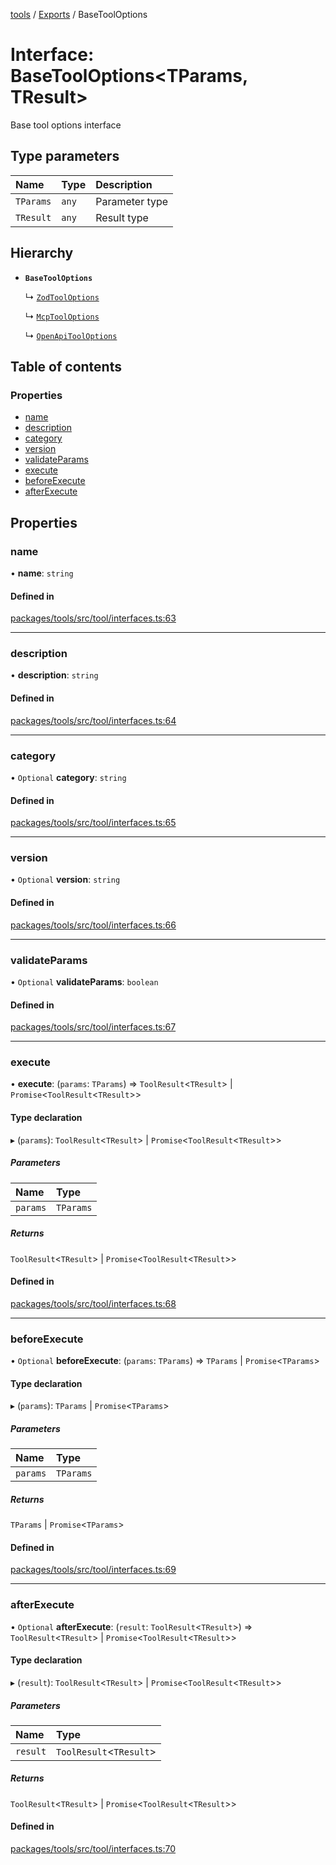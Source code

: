<!-- 
 ⚠️  AUTO-GENERATED FILE - DO NOT EDIT MANUALLY
 This file is automatically generated by scripts/docs-generator.js
 To make changes, edit the source TypeScript files or update the generator script
-->

[tools](../../) / [Exports](../modules) / BaseToolOptions

# Interface: BaseToolOptions\<TParams, TResult\>

Base tool options interface

## Type parameters

| Name | Type | Description |
| :------ | :------ | :------ |
| `TParams` | `any` | Parameter type |
| `TResult` | `any` | Result type |

## Hierarchy

- **`BaseToolOptions`**

  ↳ [`ZodToolOptions`](ZodToolOptions)

  ↳ [`McpToolOptions`](McpToolOptions)

  ↳ [`OpenApiToolOptions`](OpenApiToolOptions)

## Table of contents

### Properties

- [name](BaseToolOptions#name)
- [description](BaseToolOptions#description)
- [category](BaseToolOptions#category)
- [version](BaseToolOptions#version)
- [validateParams](BaseToolOptions#validateparams)
- [execute](BaseToolOptions#execute)
- [beforeExecute](BaseToolOptions#beforeexecute)
- [afterExecute](BaseToolOptions#afterexecute)

## Properties

### name

• **name**: `string`

#### Defined in

[packages/tools/src/tool/interfaces.ts:63](https://github.com/woojubb/robota/blob/0282eb7aeff4db97bfbe6e7aa549630531948e10/packages/tools/src/tool/interfaces.ts#L63)

___

### description

• **description**: `string`

#### Defined in

[packages/tools/src/tool/interfaces.ts:64](https://github.com/woojubb/robota/blob/0282eb7aeff4db97bfbe6e7aa549630531948e10/packages/tools/src/tool/interfaces.ts#L64)

___

### category

• `Optional` **category**: `string`

#### Defined in

[packages/tools/src/tool/interfaces.ts:65](https://github.com/woojubb/robota/blob/0282eb7aeff4db97bfbe6e7aa549630531948e10/packages/tools/src/tool/interfaces.ts#L65)

___

### version

• `Optional` **version**: `string`

#### Defined in

[packages/tools/src/tool/interfaces.ts:66](https://github.com/woojubb/robota/blob/0282eb7aeff4db97bfbe6e7aa549630531948e10/packages/tools/src/tool/interfaces.ts#L66)

___

### validateParams

• `Optional` **validateParams**: `boolean`

#### Defined in

[packages/tools/src/tool/interfaces.ts:67](https://github.com/woojubb/robota/blob/0282eb7aeff4db97bfbe6e7aa549630531948e10/packages/tools/src/tool/interfaces.ts#L67)

___

### execute

• **execute**: (`params`: `TParams`) => `ToolResult`\<`TResult`\> \| `Promise`\<`ToolResult`\<`TResult`\>\>

#### Type declaration

▸ (`params`): `ToolResult`\<`TResult`\> \| `Promise`\<`ToolResult`\<`TResult`\>\>

##### Parameters

| Name | Type |
| :------ | :------ |
| `params` | `TParams` |

##### Returns

`ToolResult`\<`TResult`\> \| `Promise`\<`ToolResult`\<`TResult`\>\>

#### Defined in

[packages/tools/src/tool/interfaces.ts:68](https://github.com/woojubb/robota/blob/0282eb7aeff4db97bfbe6e7aa549630531948e10/packages/tools/src/tool/interfaces.ts#L68)

___

### beforeExecute

• `Optional` **beforeExecute**: (`params`: `TParams`) => `TParams` \| `Promise`\<`TParams`\>

#### Type declaration

▸ (`params`): `TParams` \| `Promise`\<`TParams`\>

##### Parameters

| Name | Type |
| :------ | :------ |
| `params` | `TParams` |

##### Returns

`TParams` \| `Promise`\<`TParams`\>

#### Defined in

[packages/tools/src/tool/interfaces.ts:69](https://github.com/woojubb/robota/blob/0282eb7aeff4db97bfbe6e7aa549630531948e10/packages/tools/src/tool/interfaces.ts#L69)

___

### afterExecute

• `Optional` **afterExecute**: (`result`: `ToolResult`\<`TResult`\>) => `ToolResult`\<`TResult`\> \| `Promise`\<`ToolResult`\<`TResult`\>\>

#### Type declaration

▸ (`result`): `ToolResult`\<`TResult`\> \| `Promise`\<`ToolResult`\<`TResult`\>\>

##### Parameters

| Name | Type |
| :------ | :------ |
| `result` | `ToolResult`\<`TResult`\> |

##### Returns

`ToolResult`\<`TResult`\> \| `Promise`\<`ToolResult`\<`TResult`\>\>

#### Defined in

[packages/tools/src/tool/interfaces.ts:70](https://github.com/woojubb/robota/blob/0282eb7aeff4db97bfbe6e7aa549630531948e10/packages/tools/src/tool/interfaces.ts#L70)
